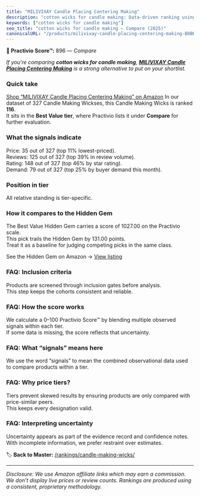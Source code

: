 ```yaml
---
title: "MILIVIXAY Candle Placing Centering Making"
description: "cotton wicks for candle making: Data-driven ranking using the Practivio Score™. Positioned by quality, value, demand, findability, momentum."
keywords: ["cotton wicks for candle making"]
seo_title: "cotton wicks for candle making — Compare (2025)"
canonicalURL: "/products/milivixay-candle-placing-centering-making-B0BKZM3DFJ/"
---
```


**🛒 Practivio Score™:** 896 — _Compare_


*If you're comparing **cotton wicks for candle making**, **[MILIVIXAY Candle Placing Centering Making](https://www.amazon.com/dp/B0BKZM3DFJ?tag=practivio-20)** is a strong alternative to put on your shortlist.*
### Quick take
[Shop “MILIVIXAY Candle Placing Centering Making” on Amazon](https://www.amazon.com/dp/B0BKZM3DFJ?tag=practivio-20)
In our dataset of 327 Candle Making Wickses, this Candle Making Wicks is ranked **116**.  
It sits in the **Best Value tier**, where Practivio lists it under **Compare** for further evaluation.

### What the signals indicate
Price: 35 out of 327 (top 11% lowest-priced).  
Reviews: 125 out of 327 (top 39% in review volume).  
Rating: 148 out of 327 (top 46% by star rating).  
Demand: 79 out of 327 (top 25% by buyer demand this month).

### Position in tier
All relative standing is tier-specific.

### How it compares to the Hidden Gem
The Best Value Hidden Gem carries a score of 1027.00 on the Practivio scale.  
This pick trails the Hidden Gem by 131.00 points.  
Treat it as a baseline for judging competing picks in the same class.  

See the Hidden Gem on Amazon → [View listing](https://www.amazon.com/dp/B097D7S6KB?tag=practivio-20)

### FAQ: Inclusion criteria
Products are screened through inclusion gates before analysis.  
This step keeps the cohorts consistent and reliable.

### FAQ: How the score works
We calculate a 0–100 Practivio Score™ by blending multiple observed signals within each tier.  
If some data is missing, the score reflects that uncertainty.

### FAQ: What “signals” means here
We use the word “signals” to mean the combined observational data used to compare products within a tier.

### FAQ: Why price tiers?
Tiers prevent skewed results by ensuring products are only compared with price-similar peers.  
This keeps every designation valid.

### FAQ: Interpreting uncertainty
Uncertainty appears as part of the evidence record and confidence notes.  
With incomplete information, we prefer restraint over estimates.

<!-- Missing template for Compare/CompareWithinPriceClass -->


🏷️ **Back to Master:** [/rankings/candle-making-wicks/](/rankings/candle-making-wicks/)

---
_Disclosure: We use Amazon affiliate links which may earn a commission. We don’t display live prices or review counts. Rankings are produced using a consistent, proprietary methodology._
